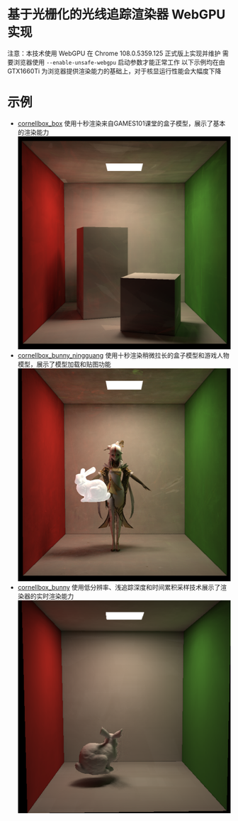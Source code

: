 # 基于光栅化的光线追踪渲染器 WebGPU 实现

注意：本技术使用 WebGPU 在 Chrome 108.0.5359.125 正式版上实现并维护
需要浏览器使用 `--enable-unsafe-webgpu` 启动参数才能正常工作
以下示例均在由 GTX1660Ti 为浏览器提供渲染能力的基础上，对于核显运行性能会大幅度下降

# 示例
* [cornellbox_box](https://823984418.github.io/RasterizeRayTrace/example/cornellbox_box.html) 使用十秒渲染来自GAMES101课堂的盒子模型，展示了基本的渲染能力
![盒子和立方体](example/cornellbox_box.png)
* [cornellbox_bunny_ningguang](https://823984418.github.io/RasterizeRayTrace/example/cornellbox_bunny_ningguang.html) 使用十秒渲染稍微拉长的盒子模型和游戏人物模型，展示了模型加载和贴图功能
![盒子、兔子和凝光](example/cornellbox_bunny_ningguang.png)
* [cornellbox_bunny](https://823984418.github.io/RasterizeRayTrace/example/cornellbox_bunny.html) 使用低分辨率、浅追踪深度和时间累积采样技术展示了渲染器的实时渲染能力
![盒子和兔子](example/cornellbox_bunny.png)

